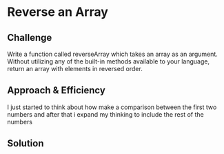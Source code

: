 # Reverse an Array
<!-- Short summary or background information -->

## Challenge
Write a function called reverseArray which takes an array as an argument. Without utilizing any of the built-in methods available to your language, return an array with elements in reversed order.

## Approach & Efficiency
I just started to think about how make a comparison between the first two numbers and after that i expand my thinking to include the rest of the numbers

## Solution
<!-- Embedded whiteboard image -->